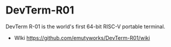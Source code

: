 # DevTerm-R01
DevTerm R-01 is the world's first 64-bit RISC-V portable terminal.
* WIki https://github.com/emutyworks/DevTerm-R01/wiki
